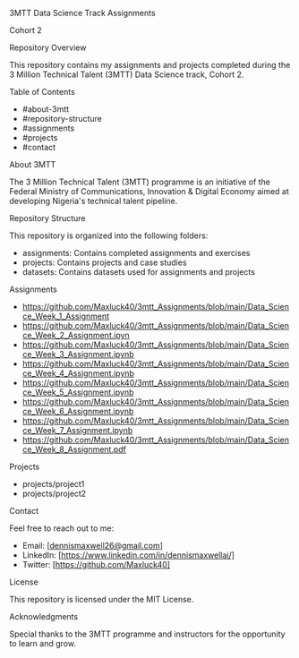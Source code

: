 3MTT Data Science Track Assignments


Cohort 2


Repository Overview


This repository contains my assignments and projects completed during the 3 Million Technical Talent (3MTT) Data Science track, Cohort 2.


Table of Contents


- #about-3mtt
- #repository-structure
- #assignments
- #projects
- #contact


About 3MTT


The 3 Million Technical Talent (3MTT) programme is an initiative of the Federal Ministry of Communications, Innovation & Digital Economy aimed at developing Nigeria's technical talent pipeline.


Repository Structure


This repository is organized into the following folders:


- assignments: Contains completed assignments and exercises
- projects: Contains projects and case studies
- datasets: Contains datasets used for assignments and projects


Assignments

- https://github.com/Maxluck40/3mtt_Assignments/blob/main/Data_Science_Week_1_Assignment
- https://github.com/Maxluck40/3mtt_Assignments/blob/main/Data_Science_Week_2_Assignment.ipyn
- https://github.com/Maxluck40/3mtt_Assignments/blob/main/Data_Science_Week_3_Assignment.ipynb
- https://github.com/Maxluck40/3mtt_Assignments/blob/main/Data_Science_Week_4_Assignment.ipynb
- https://github.com/Maxluck40/3mtt_Assignments/blob/main/Data_Science_Week_5_Assignment.ipynb
- https://github.com/Maxluck40/3mtt_Assignments/blob/main/Data_Science_Week_6_Assignment.ipynb
- https://github.com/Maxluck40/3mtt_Assignments/blob/main/Data_Science_Week_7_Assignment.ipynb
- https://github.com/Maxluck40/3mtt_Assignments/blob/main/Data_Science_Week_8_Assignment.pdf




Projects

- projects/project1
- projects/project2


Contact


Feel free to reach out to me:


- Email: [dennismaxwell26@gmail.com]
- LinkedIn: [https://www.linkedin.com/in/dennismaxwellai/]
- Twitter: [https://github.com/Maxluck40]


License


This repository is licensed under the MIT License.


Acknowledgments


Special thanks to the 3MTT programme and instructors for the opportunity to learn and grow.

